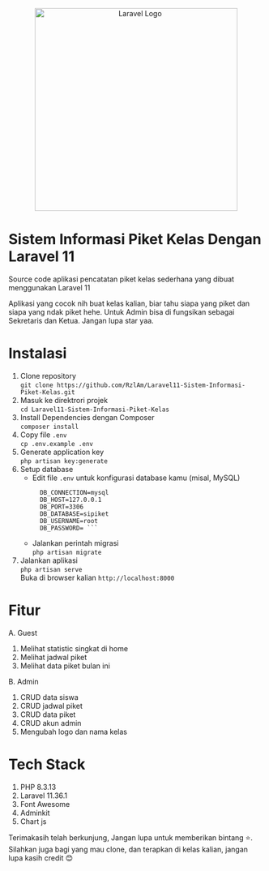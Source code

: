 <p align="center"><a href="https://laravel.com" target="_blank"><img src="https://raw.githubusercontent.com/laravel/art/master/logo-lockup/5%20SVG/2%20CMYK/1%20Full%20Color/laravel-logolockup-cmyk-red.svg" width="400" alt="Laravel Logo"></a></p>

# Sistem Informasi Piket Kelas Dengan Laravel 11
Source code aplikasi pencatatan piket kelas sederhana yang dibuat menggunakan Laravel 11

Aplikasi yang cocok nih buat kelas kalian, biar tahu siapa yang piket dan siapa yang ndak piket hehe.
Untuk Admin bisa di fungsikan sebagai Sekretaris dan Ketua. Jangan lupa star yaa.

# Instalasi
1. Clone repository<br>
   `git clone https://github.com/RzlAm/Laravel11-Sistem-Informasi-Piket-Kelas.git`
2. Masuk ke direktrori projek<br>
   `cd Laravel11-Sistem-Informasi-Piket-Kelas`
3. Install Dependencies dengan Composer<br>
    `composer install`
4. Copy file `.env`<br>
    `cp .env.example .env`
5. Generate application key<br>
    `php artisan key:generate`
6. Setup database<br>
    - Edit file `.env` untuk konfigurasi database kamu (misal, MySQL)<br>
      ```
        DB_CONNECTION=mysql
        DB_HOST=127.0.0.1
        DB_PORT=3306
        DB_DATABASE=sipiket
        DB_USERNAME=root
        DB_PASSWORD= ```
    -  Jalankan perintah migrasi<br>
      `php artisan migrate`
7. Jalankan aplikasi<br>
    `php artisan serve`<br>
   Buka di browser kalian `http://localhost:8000`


# Fitur 
A. Guest
  1. Melihat statistic singkat di home
  2. Melihat jadwal piket
  3. Melihat data piket bulan ini

B. Admin
  1. CRUD data siswa
  2. CRUD jadwal piket
  3. CRUD data piket
  4. CRUD akun admin
  5. Mengubah logo dan nama kelas

# Tech Stack
1. PHP 8.3.13
2. Laravel 11.36.1
3. Font Awesome
4. Adminkit
5. Chart js

Terimakasih telah berkunjung, Jangan lupa untuk memberikan bintang ⭐.
Silahkan juga bagi yang mau clone, dan terapkan di kelas kalian, jangan lupa kasih credit 😊
